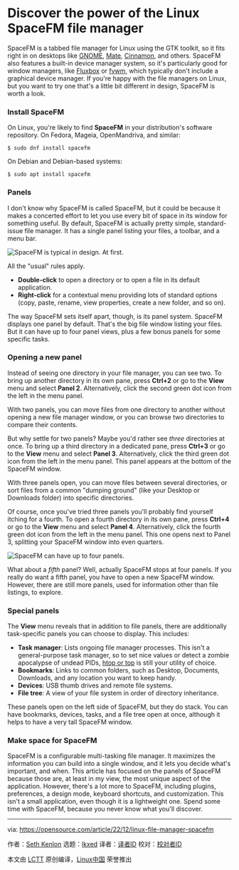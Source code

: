 [#]: subject: "Discover the power of the Linux SpaceFM file manager"
[#]: via: "https://opensource.com/article/22/12/linux-file-manager-spacefm"
[#]: author: "Seth Kenlon https://opensource.com/users/seth"
[#]: collector: "lkxed"
[#]: translator: "geekpi"
[#]: reviewer: " "
[#]: publisher: " "
[#]: url: " "

Discover the power of the Linux SpaceFM file manager
======

SpaceFM is a tabbed file manager for Linux using the GTK toolkit, so it fits right in on desktops like [GNOME][1], [Mate][2], [Cinnamon][3], and others. SpaceFM also features a built-in device manager system, so it's particularly good for window managers, like [Fluxbox][4] or [fvwm][5], which typically don't include a graphical device manager. If you're happy with the file managers on Linux, but you want to try one that's a little bit different in design, SpaceFM is worth a look.

### Install SpaceFM

On Linux, you're likely to find **SpaceFM** in your distribution's software repository. On Fedora, Mageia, OpenMandriva, and similar:

```
$ sudo dnf install spacefm
```

On Debian and Debian-based systems:

```
$ sudo apt install spacefm
```

### Panels

I don't know why SpaceFM is called SpaceFM, but it could be because it makes a concerted effort to let you use every bit of space in its window for something useful. By default, SpaceFM is actually pretty simple, standard-issue file manager. It has a single panel listing your files, a toolbar, and a menu bar.

![SpaceFM is typical in design. At first.][6]

All the "usual" rules apply.

- **Double-click** to open a directory or to open a file in its default application.
- **Right-click** for a contextual menu providing lots of standard options (copy, paste, rename, view properties, create a new folder, and so on).

The way SpaceFM sets itself apart, though, is its panel system. SpaceFM displays one panel by default. That's the big file window listing your files. But it can have up to four panel views, plus a few bonus panels for some specific tasks.

### Opening a new panel

Instead of seeing one directory in your file manager, you can see two. To bring up another directory in its own pane, press **Ctrl+2** or go to the **View** menu and select **Panel 2**. Alternatively, click the second green dot icon from the left in the menu panel.

With two panels, you can move files from one directory to another without opening a new file manager window, or you can browse two directories to compare their contents.

But why settle for two panels? Maybe you'd rather see _three_ directories at once. To bring up a third directory in a dedicated pane, press **Ctrl+3** or go to the **View** menu and select **Panel 3**. Alternatively, click the third green dot icon from the left in the menu panel. This panel appears at the bottom of the SpaceFM window.

With three panels open, you can move files between several directories, or sort files from a common "dumping ground" (like your Desktop or Downloads folder) into specific directories.

Of course, once you've tried three panels you'll probably find yourself itching for a fourth. To open a fourth directory in its own pane, press **Ctrl+4** or go to the **View** menu and select **Panel 4**. Alternatively, click the fourth green dot icon from the left in the menu panel. This one opens next to Panel 3, splitting your SpaceFM window into even quarters.

![SpaceFM can have up to four panels.][7]

What about a _fifth_ panel? Well, actually SpaceFM stops at four panels. If you really do want a fifth panel, you have to open a new SpaceFM window. However, there are still more panels, used for information other than file listings, to explore.

### Special panels

The **View** menu reveals that in addition to file panels, there are additionally task-specific panels you can choose to display. This includes:

- **Task manager**: Lists ongoing file manager processes. This isn't a general-purpose task manager, so to set nice values or detect a zombie apocalypse of undead PIDs, [htop or top][8] is still your utility of choice.
- **Bookmarks**: Links to common folders, such as Desktop, Documents, Downloads, and any location you want to keep handy.
- **Devices**: USB thumb drives and remote file systems.
- **File tree**: A view of your file system in order of directory inheritance.

These panels open on the left side of SpaceFM, but they do stack. You can have bookmarks, devices, tasks, and a file tree open at once, although it helps to have a very tall SpaceFM window.

### Make space for SpaceFM

SpaceFM is a configurable multi-tasking file manager. It maximizes the information you can build into a single window, and it lets you decide what's important, and when. This article has focused on the panels of SpaceFM because those are, at least in my view, the most unique aspect of the application. However, there's a lot more to SpaceFM, including plugins, preferences, a design mode, keyboard shortcuts, and customization. This isn't a small application, even though it is a lightweight one. Spend some time with SpaceFM, because you never know what you'll discover.

--------------------------------------------------------------------------------

via: https://opensource.com/article/22/12/linux-file-manager-spacefm

作者：[Seth Kenlon][a]
选题：[lkxed][b]
译者：[译者ID](https://github.com/译者ID)
校对：[校对者ID](https://github.com/校对者ID)

本文由 [LCTT](https://github.com/LCTT/TranslateProject) 原创编译，[Linux中国](https://linux.cn/) 荣誉推出

[a]: https://opensource.com/users/seth
[b]: https://github.com/lkxed
[1]: https://opensource.com/article/19/12/gnome-linux-desktop
[2]: https://opensource.com/article/19/12/mate-linux-desktop
[3]: https://opensource.com/article/19/12/cinnamon-linux-desktop
[4]: https://opensource.com/article/19/12/fluxbox-linux-desktop
[5]: https://opensource.com/article/19/12/fvwm-linux-desktop
[6]: https://opensource.com/sites/default/files/2022-10/spacefm.webp
[7]: https://opensource.com/sites/default/files/2022-10/spacefm-panels.webp
[8]: https://opensource.com/life/16/2/open-source-tools-system-monitoring

